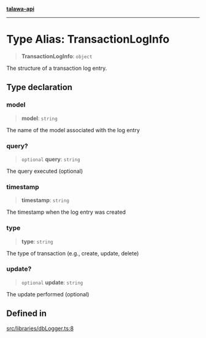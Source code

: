 [**talawa-api**](../../../README.md)

***

# Type Alias: TransactionLogInfo

> **TransactionLogInfo**: `object`

The structure of a transaction log entry.

## Type declaration

### model

> **model**: `string`

The name of the model associated with the log entry

### query?

> `optional` **query**: `string`

The query executed (optional)

### timestamp

> **timestamp**: `string`

The timestamp when the log entry was created

### type

> **type**: `string`

The type of transaction (e.g., create, update, delete)

### update?

> `optional` **update**: `string`

The update performed (optional)

## Defined in

[src/libraries/dbLogger.ts:8](https://github.com/Suyash878/talawa-api/blob/095e6964ce2a06c1c30d1acf81b6162203f1db91/src/libraries/dbLogger.ts#L8)
